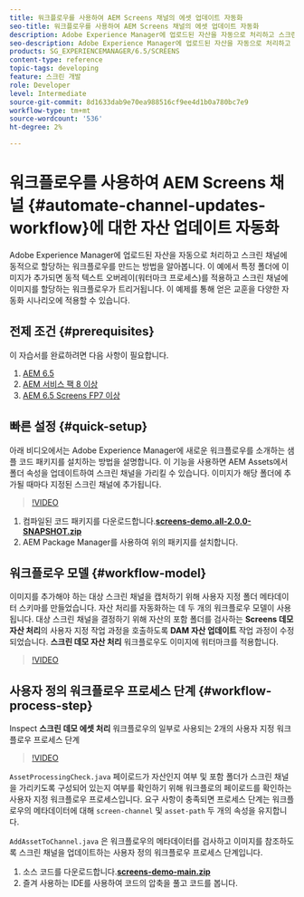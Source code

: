 ```yaml
---
title: 워크플로우를 사용하여 AEM Screens 채널의 에셋 업데이트 자동화
seo-title: 워크플로우를 사용하여 AEM Screens 채널의 에셋 업데이트 자동화
description: Adobe Experience Manager에 업로드된 자산을 자동으로 처리하고 스크린 채널에 동적으로 할당하는 워크플로우를 만드는 방법을 알아봅니다. 이 예에서는 특정 폴더에 이미지가 추가되면 동적 워터마크를 적용하고 스크린 채널에 이미지를 할당하는 워크플로우가 트리거됩니다. 이 예제를 통해 얻은 교훈을 다양한 자동화 시나리오에 적용할 수 있습니다.
seo-description: Adobe Experience Manager에 업로드된 자산을 자동으로 처리하고 스크린 채널에 동적으로 할당하는 워크플로우를 만드는 방법을 알아봅니다. 이 예에서는 특정 폴더에 이미지가 추가되면 동적 워터마크를 적용하고 스크린 채널에 이미지를 할당하는 워크플로우가 트리거됩니다. 이 예제를 통해 얻은 교훈을 다양한 자동화 시나리오에 적용할 수 있습니다.
products: SG_EXPERIENCEMANAGER/6.5/SCREENS
content-type: reference
topic-tags: developing
feature: 스크린 개발
role: Developer
level: Intermediate
source-git-commit: 8d1633dab9e70ea988516cf9ee4d1b0a780bc7e9
workflow-type: tm+mt
source-wordcount: '536'
ht-degree: 2%

---
```



# 워크플로우를 사용하여 AEM Screens 채널 {#automate-channel-updates-workflow}에 대한 자산 업데이트 자동화

Adobe Experience Manager에 업로드된 자산을 자동으로 처리하고 스크린 채널에 동적으로 할당하는 워크플로우를 만드는 방법을 알아봅니다. 이 예에서 특정 폴더에 이미지가 추가되면 동적 텍스트 오버레이(워터마크 프로세스)를 적용하고 스크린 채널에 이미지를 할당하는 워크플로우가 트리거됩니다. 이 예제를 통해 얻은 교훈을 다양한 자동화 시나리오에 적용할 수 있습니다.

## 전제 조건 {#prerequisites}

이 자습서를 완료하려면 다음 사항이 필요합니다.

1. [AEM 6.5](https://experienceleague.adobe.com/docs/experience-manager-65.html?lang=ko-KR)
1. [AEM 서비스 팩 8 이상](https://experienceleague.adobe.com/docs/experience-manager-65/release-notes/service-pack/sp-release-notes.html?lang=ko-KR)
1. [AEM 6.5 Screens FP7 이상](https://experienceleague.adobe.com/docs/experience-manager-screens/user-guide/release-notes/release-notes-fp-202103.html)

## 빠른 설정 {#quick-setup}

아래 비디오에서는 Adobe Experience Manager에 새로운 워크플로우를 소개하는 샘플 코드 패키지를 설치하는 방법을 설명합니다. 이 기능을 사용하면 AEM Assets에서 폴더 속성을 업데이트하여 스크린 채널을 가리킬 수 있습니다. 이미지가 해당 폴더에 추가될 때마다 지정된 스크린 채널에 추가됩니다.

>[!VIDEO](https://video.tv.adobe.com/v/333174/?quality=12&learn=on)

1. 컴파일된 코드 패키지를 다운로드합니다.**[screens-demo.all-2.0.0-SNAPSHOT.zip](./assets/screens-demo.all-2.0.0-SNAPSHOT.zip)**
1. AEM Package Manager를 사용하여 위의 패키지를 설치합니다.

## 워크플로우 모델 {#workflow-model}

이미지를 추가해야 하는 대상 스크린 채널을 캡처하기 위해 사용자 지정 폴더 메타데이터 스키마를 만들었습니다. 자산 처리를 자동화하는 데 두 개의 워크플로우 모델이 사용됩니다. 대상 스크린 채널을 결정하기 위해 자산의 포함 폴더를 검사하는 **Screens 데모 자산 처리**&#x200B;의 사용자 지정 작업 과정을 호출하도록 **DAM 자산 업데이트** 작업 과정이 수정되었습니다. **스크린 데모 자산 처리** 워크플로우도 이미지에 워터마크를 적용합니다.

>[!VIDEO](https://video.tv.adobe.com/v/333175/?quality=12&learn=on)

## 사용자 정의 워크플로우 프로세스 단계 {#workflow-process-step}

Inspect **스크린 데모 에셋 처리** 워크플로우의 일부로 사용되는 2개의 사용자 지정 워크플로우 프로세스 단계

>[!VIDEO](https://video.tv.adobe.com/v/333179/?quality=12&learn=on)

`AssetProcessingCheck.java` 페이로드가 자산인지 여부 및 포함 폴더가 스크린 채널을 가리키도록 구성되어 있는지 여부를 확인하기 위해 워크플로의 페이로드를 확인하는 사용자 지정 워크플로우 프로세스입니다. 요구 사항이 충족되면 프로세스 단계는 워크플로우의 메타데이터에 대해 `screen-channel` 및 `asset-path` 두 개의 속성을 유지합니다.

`AddAssetToChannel.java` 은 워크플로우의 메타데이터를 검사하고 이미지를 참조하도록 스크린 채널을 업데이트하는 사용자 정의 워크플로우 프로세스 단계입니다.

1. 소스 코드를 다운로드합니다.**[screens-demo-main.zip](./assets/screens-demo-main.zip)**
1. 즐겨 사용하는 IDE를 사용하여 코드의 압축을 풀고 코드를 봅니다.
